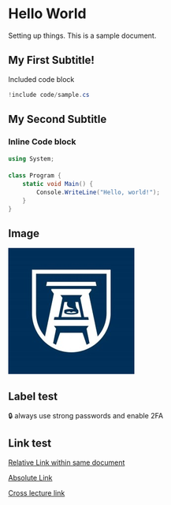 # Hello World

Setting up things. This is a sample document.

## My First Subtitle!

Included code block

```csharp
!include code/sample.cs
```

## My Second Subtitle


### Inline Code block

```csharp
using System;

class Program {
    static void Main() {
        Console.WriteLine("Hello, world!");
    }
}
```

## Image

!["my first image"](./img/image.jpg)
 
## Label test

:lock: always use strong passwords and enable 2FA

## Link test

[Relative Link within same document](#my-first-subtitle)

[Absolute Link](https://augusta.edu)

[Cross lecture link](#general-concepts)
